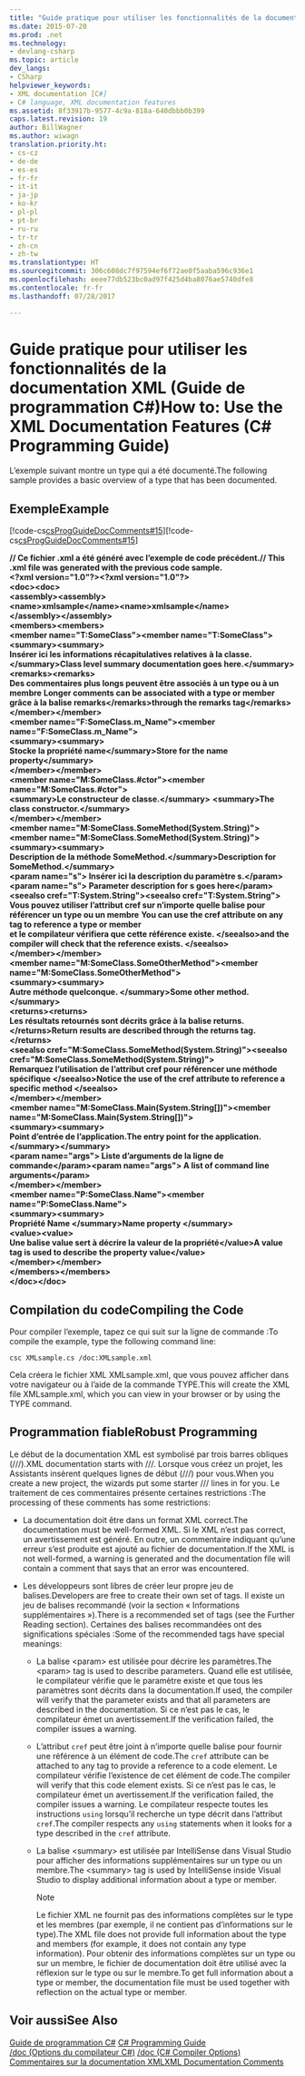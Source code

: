 ```yaml
---
title: "Guide pratique pour utiliser les fonctionnalités de la documentation XML (Guide de programmation C#)"
ms.date: 2015-07-20
ms.prod: .net
ms.technology:
- devlang-csharp
ms.topic: article
dev_langs:
- CSharp
helpviewer_keywords:
- XML documentation [C#]
- C# language, XML documentation features
ms.assetid: 8f33917b-9577-4c9a-818a-640dbbb0b399
caps.latest.revision: 19
author: BillWagner
ms.author: wiwagn
translation.priority.ht:
- cs-cz
- de-de
- es-es
- fr-fr
- it-it
- ja-jp
- ko-kr
- pl-pl
- pt-br
- ru-ru
- tr-tr
- zh-cn
- zh-tw
ms.translationtype: HT
ms.sourcegitcommit: 306c608dc7f97594ef6f72ae0f5aaba596c936e1
ms.openlocfilehash: eeee77db523bc0ad97f425d4ba8076ae5740dfe8
ms.contentlocale: fr-fr
ms.lasthandoff: 07/28/2017

---
```

# <a name="how-to-use-the-xml-documentation-features-c-programming-guide"></a><span data-ttu-id="a2917-102">Guide pratique pour utiliser les fonctionnalités de la documentation XML (Guide de programmation C#)</span><span class="sxs-lookup"><span data-stu-id="a2917-102">How to: Use the XML Documentation Features (C# Programming Guide)</span></span>
<span data-ttu-id="a2917-103">L’exemple suivant montre un type qui a été documenté.</span><span class="sxs-lookup"><span data-stu-id="a2917-103">The following sample provides a basic overview of a type that has been documented.</span></span>  
  
## <a name="example"></a><span data-ttu-id="a2917-104">Exemple</span><span class="sxs-lookup"><span data-stu-id="a2917-104">Example</span></span>  
 <span data-ttu-id="a2917-105">[!code-cs[csProgGuideDocComments#15](../../../csharp/programming-guide/xmldoc/codesnippet/CSharp/how-to-use-the-xml-documentation-features_1.cs)]</span><span class="sxs-lookup"><span data-stu-id="a2917-105">[!code-cs[csProgGuideDocComments#15](../../../csharp/programming-guide/xmldoc/codesnippet/CSharp/how-to-use-the-xml-documentation-features_1.cs)]</span></span>  
  
 <span data-ttu-id="a2917-106">**// Ce fichier .xml a été généré avec l’exemple de code précédent.**</span><span class="sxs-lookup"><span data-stu-id="a2917-106">**// This .xml file was generated with the previous code sample.**</span></span>  
<span data-ttu-id="a2917-107">**\<?xml version="1.0"?>**</span><span class="sxs-lookup"><span data-stu-id="a2917-107">**\<?xml version="1.0"?>**</span></span>  
<span data-ttu-id="a2917-108">**\<doc>**</span><span class="sxs-lookup"><span data-stu-id="a2917-108">**\<doc>**</span></span>  
 <span data-ttu-id="a2917-109">**\<assembly>**</span><span class="sxs-lookup"><span data-stu-id="a2917-109">**\<assembly>**</span></span>  
 <span data-ttu-id="a2917-110">**\<name>xmlsample\</name>**</span><span class="sxs-lookup"><span data-stu-id="a2917-110">**\<name>xmlsample\</name>**</span></span>  
 <span data-ttu-id="a2917-111">**\</assembly>**</span><span class="sxs-lookup"><span data-stu-id="a2917-111">**\</assembly>**</span></span>  
 <span data-ttu-id="a2917-112">**\<members>**</span><span class="sxs-lookup"><span data-stu-id="a2917-112">**\<members>**</span></span>  
 <span data-ttu-id="a2917-113">**\<member name="T:SomeClass">**</span><span class="sxs-lookup"><span data-stu-id="a2917-113">**\<member name="T:SomeClass">**</span></span>  
 <span data-ttu-id="a2917-114">**\<summary>**</span><span class="sxs-lookup"><span data-stu-id="a2917-114">**\<summary>**</span></span>  
 <span data-ttu-id="a2917-115">**Insérer ici les informations récapitulatives relatives à la classe.\</summary>**</span><span class="sxs-lookup"><span data-stu-id="a2917-115">**Class level summary documentation goes here.\</summary>**</span></span>  
 <span data-ttu-id="a2917-116">**\<remarks>**</span><span class="sxs-lookup"><span data-stu-id="a2917-116">**\<remarks>**</span></span>  
 <span data-ttu-id="a2917-117">**Des commentaires plus longs peuvent être associés à un type ou à un membre** </span><span class="sxs-lookup"><span data-stu-id="a2917-117">**Longer comments can be associated with a type or member** </span></span>  
 <span data-ttu-id="a2917-118">**grâce à la balise remarks\</remarks>**</span><span class="sxs-lookup"><span data-stu-id="a2917-118">**through the remarks tag\</remarks>**</span></span>  
 <span data-ttu-id="a2917-119">**\</member>**</span><span class="sxs-lookup"><span data-stu-id="a2917-119">**\</member>**</span></span>  
 <span data-ttu-id="a2917-120">**\<member name="F:SomeClass.m_Name">**</span><span class="sxs-lookup"><span data-stu-id="a2917-120">**\<member name="F:SomeClass.m_Name">**</span></span>  
 <span data-ttu-id="a2917-121">**\<summary>**</span><span class="sxs-lookup"><span data-stu-id="a2917-121">**\<summary>**</span></span>  
 <span data-ttu-id="a2917-122">**Stocke la propriété name\</summary>**</span><span class="sxs-lookup"><span data-stu-id="a2917-122">**Store for the name property\</summary>**</span></span>  
 <span data-ttu-id="a2917-123">**\</member>**</span><span class="sxs-lookup"><span data-stu-id="a2917-123">**\</member>**</span></span>  
 <span data-ttu-id="a2917-124">**\<member name="M:SomeClass.#ctor">**</span><span class="sxs-lookup"><span data-stu-id="a2917-124">**\<member name="M:SomeClass.#ctor">**</span></span>  
 <span data-ttu-id="a2917-125">**\<summary>Le constructeur de classe.\</summary>** </span><span class="sxs-lookup"><span data-stu-id="a2917-125">**\<summary>The class constructor.\</summary>** </span></span>  
 <span data-ttu-id="a2917-126">**\</member>**</span><span class="sxs-lookup"><span data-stu-id="a2917-126">**\</member>**</span></span>  
 <span data-ttu-id="a2917-127">**\<member name="M:SomeClass.SomeMethod(System.String)">**</span><span class="sxs-lookup"><span data-stu-id="a2917-127">**\<member name="M:SomeClass.SomeMethod(System.String)">**</span></span>  
 <span data-ttu-id="a2917-128">**\<summary>**</span><span class="sxs-lookup"><span data-stu-id="a2917-128">**\<summary>**</span></span>  
 <span data-ttu-id="a2917-129">**Description de la méthode SomeMethod.\</summary>**</span><span class="sxs-lookup"><span data-stu-id="a2917-129">**Description for SomeMethod.\</summary>**</span></span>  
 <span data-ttu-id="a2917-130">**\<param name="s"> Insérer ici la description du paramètre s.\</param>**</span><span class="sxs-lookup"><span data-stu-id="a2917-130">**\<param name="s"> Parameter description for s goes here\</param>**</span></span>  
 <span data-ttu-id="a2917-131">**\<seealso cref="T:System.String">**</span><span class="sxs-lookup"><span data-stu-id="a2917-131">**\<seealso cref="T:System.String">**</span></span>  
 <span data-ttu-id="a2917-132">**Vous pouvez utiliser l’attribut cref sur n’importe quelle balise pour référencer un type ou un membre** </span><span class="sxs-lookup"><span data-stu-id="a2917-132">**You can use the cref attribute on any tag to reference a type or member** </span></span>  
 <span data-ttu-id="a2917-133">**et le compilateur vérifiera que cette référence existe. \</seealso>**</span><span class="sxs-lookup"><span data-stu-id="a2917-133">**and the compiler will check that the reference exists. \</seealso>**</span></span>  
 <span data-ttu-id="a2917-134">**\</member>**</span><span class="sxs-lookup"><span data-stu-id="a2917-134">**\</member>**</span></span>  
 <span data-ttu-id="a2917-135">**\<member name="M:SomeClass.SomeOtherMethod">**</span><span class="sxs-lookup"><span data-stu-id="a2917-135">**\<member name="M:SomeClass.SomeOtherMethod">**</span></span>  
 <span data-ttu-id="a2917-136">**\<summary>**</span><span class="sxs-lookup"><span data-stu-id="a2917-136">**\<summary>**</span></span>  
 <span data-ttu-id="a2917-137">**Autre méthode quelconque. \</summary>**</span><span class="sxs-lookup"><span data-stu-id="a2917-137">**Some other method. \</summary>**</span></span>  
 <span data-ttu-id="a2917-138">**\<returns>**</span><span class="sxs-lookup"><span data-stu-id="a2917-138">**\<returns>**</span></span>  
 <span data-ttu-id="a2917-139">**Les résultats retournés sont décrits grâce à la balise returns.\</returns>**</span><span class="sxs-lookup"><span data-stu-id="a2917-139">**Return results are described through the returns tag.\</returns>**</span></span>  
 <span data-ttu-id="a2917-140">**\<seealso cref="M:SomeClass.SomeMethod(System.String)">**</span><span class="sxs-lookup"><span data-stu-id="a2917-140">**\<seealso cref="M:SomeClass.SomeMethod(System.String)">**</span></span>  
 <span data-ttu-id="a2917-141">**Remarquez l’utilisation de l’attribut cref pour référencer une méthode spécifique \</seealso>**</span><span class="sxs-lookup"><span data-stu-id="a2917-141">**Notice the use of the cref attribute to reference a specific method \</seealso>**</span></span>  
 <span data-ttu-id="a2917-142">**\</member>**</span><span class="sxs-lookup"><span data-stu-id="a2917-142">**\</member>**</span></span>  
 <span data-ttu-id="a2917-143">**\<member name="M:SomeClass.Main(System.String[])">**</span><span class="sxs-lookup"><span data-stu-id="a2917-143">**\<member name="M:SomeClass.Main(System.String[])">**</span></span>  
 <span data-ttu-id="a2917-144">**\<summary>**</span><span class="sxs-lookup"><span data-stu-id="a2917-144">**\<summary>**</span></span>  
 <span data-ttu-id="a2917-145">**Point d’entrée de l’application.**</span><span class="sxs-lookup"><span data-stu-id="a2917-145">**The entry point for the application.**</span></span>  
 <span data-ttu-id="a2917-146">**\</summary>**</span><span class="sxs-lookup"><span data-stu-id="a2917-146">**\</summary>**</span></span>  
 <span data-ttu-id="a2917-147">**\<param name="args"> Liste d’arguments de la ligne de commande\</param>**</span><span class="sxs-lookup"><span data-stu-id="a2917-147">**\<param name="args"> A list of command line arguments\</param>**</span></span>  
 <span data-ttu-id="a2917-148">**\</member>**</span><span class="sxs-lookup"><span data-stu-id="a2917-148">**\</member>**</span></span>  
 <span data-ttu-id="a2917-149">**\<member name="P:SomeClass.Name">**</span><span class="sxs-lookup"><span data-stu-id="a2917-149">**\<member name="P:SomeClass.Name">**</span></span>  
 <span data-ttu-id="a2917-150">**\<summary>**</span><span class="sxs-lookup"><span data-stu-id="a2917-150">**\<summary>**</span></span>  
 <span data-ttu-id="a2917-151">**Propriété Name \</summary>**</span><span class="sxs-lookup"><span data-stu-id="a2917-151">**Name property \</summary>**</span></span>  
 <span data-ttu-id="a2917-152">**\<value>**</span><span class="sxs-lookup"><span data-stu-id="a2917-152">**\<value>**</span></span>  
 <span data-ttu-id="a2917-153">**Une balise value sert à décrire la valeur de la propriété\</value>**</span><span class="sxs-lookup"><span data-stu-id="a2917-153">**A value tag is used to describe the property value\</value>**</span></span>  
 <span data-ttu-id="a2917-154">**\</member>**</span><span class="sxs-lookup"><span data-stu-id="a2917-154">**\</member>**</span></span>  
 <span data-ttu-id="a2917-155">**\</members>**</span><span class="sxs-lookup"><span data-stu-id="a2917-155">**\</members>**</span></span>  
<span data-ttu-id="a2917-156">**\</doc>**</span><span class="sxs-lookup"><span data-stu-id="a2917-156">**\</doc>**</span></span>   
## <a name="compiling-the-code"></a><span data-ttu-id="a2917-157">Compilation du code</span><span class="sxs-lookup"><span data-stu-id="a2917-157">Compiling the Code</span></span>  
 <span data-ttu-id="a2917-158">Pour compiler l’exemple, tapez ce qui suit sur la ligne de commande :</span><span class="sxs-lookup"><span data-stu-id="a2917-158">To compile the example, type the following command line:</span></span>  
  
 `csc XMLsample.cs /doc:XMLsample.xml`  
  
 <span data-ttu-id="a2917-159">Cela créera le fichier XML XMLsample.xml, que vous pouvez afficher dans votre navigateur ou à l’aide de la commande TYPE.</span><span class="sxs-lookup"><span data-stu-id="a2917-159">This will create the XML file XMLsample.xml, which you can view in your browser or by using the TYPE command.</span></span>  
  
## <a name="robust-programming"></a><span data-ttu-id="a2917-160">Programmation fiable</span><span class="sxs-lookup"><span data-stu-id="a2917-160">Robust Programming</span></span>  
 <span data-ttu-id="a2917-161">Le début de la documentation XML est symbolisé par trois barres obliques (///).</span><span class="sxs-lookup"><span data-stu-id="a2917-161">XML documentation starts with ///.</span></span> <span data-ttu-id="a2917-162">Lorsque vous créez un projet, les Assistants insèrent quelques lignes de début (///) pour vous.</span><span class="sxs-lookup"><span data-stu-id="a2917-162">When you create a new project, the wizards put some starter /// lines in for you.</span></span> <span data-ttu-id="a2917-163">Le traitement de ces commentaires présente certaines restrictions :</span><span class="sxs-lookup"><span data-stu-id="a2917-163">The processing of these comments has some restrictions:</span></span>  
  
-   <span data-ttu-id="a2917-164">La documentation doit être dans un format XML correct.</span><span class="sxs-lookup"><span data-stu-id="a2917-164">The documentation must be well-formed XML.</span></span> <span data-ttu-id="a2917-165">Si le XML n’est pas correct, un avertissement est généré. En outre, un commentaire indiquant qu’une erreur s’est produite est ajouté au fichier de documentation.</span><span class="sxs-lookup"><span data-stu-id="a2917-165">If the XML is not well-formed, a warning is generated and the documentation file will contain a comment that says that an error was encountered.</span></span>  
  
-   <span data-ttu-id="a2917-166">Les développeurs sont libres de créer leur propre jeu de balises.</span><span class="sxs-lookup"><span data-stu-id="a2917-166">Developers are free to create their own set of tags.</span></span> <span data-ttu-id="a2917-167">Il existe un jeu de balises recommandé (voir la section « Informations supplémentaires »).</span><span class="sxs-lookup"><span data-stu-id="a2917-167">There is a recommended set of tags (see the Further Reading section).</span></span> <span data-ttu-id="a2917-168">Certaines des balises recommandées ont des significations spéciales :</span><span class="sxs-lookup"><span data-stu-id="a2917-168">Some of the recommended tags have special meanings:</span></span>  
  
    -   <span data-ttu-id="a2917-169">La balise \<param> est utilisée pour décrire les paramètres.</span><span class="sxs-lookup"><span data-stu-id="a2917-169">The \<param> tag is used to describe parameters.</span></span> <span data-ttu-id="a2917-170">Quand elle est utilisée, le compilateur vérifie que le paramètre existe et que tous les paramètres sont décrits dans la documentation.</span><span class="sxs-lookup"><span data-stu-id="a2917-170">If used, the compiler will verify that the parameter exists and that all parameters are described in the documentation.</span></span> <span data-ttu-id="a2917-171">Si ce n’est pas le cas, le compilateur émet un avertissement.</span><span class="sxs-lookup"><span data-stu-id="a2917-171">If the verification failed, the compiler issues a warning.</span></span>  
  
    -   <span data-ttu-id="a2917-172">L’attribut `cref` peut être joint à n’importe quelle balise pour fournir une référence à un élément de code.</span><span class="sxs-lookup"><span data-stu-id="a2917-172">The `cref` attribute can be attached to any tag to provide a reference to a code element.</span></span> <span data-ttu-id="a2917-173">Le compilateur vérifie l’existence de cet élément de code.</span><span class="sxs-lookup"><span data-stu-id="a2917-173">The compiler will verify that this code element exists.</span></span> <span data-ttu-id="a2917-174">Si ce n’est pas le cas, le compilateur émet un avertissement.</span><span class="sxs-lookup"><span data-stu-id="a2917-174">If the verification failed, the compiler issues a warning.</span></span> <span data-ttu-id="a2917-175">Le compilateur respecte toutes les instructions `using` lorsqu’il recherche un type décrit dans l’attribut `cref`.</span><span class="sxs-lookup"><span data-stu-id="a2917-175">The compiler respects any `using` statements when it looks for a type described in the `cref` attribute.</span></span>  
  
    -   <span data-ttu-id="a2917-176">La balise \<summary> est utilisée par IntelliSense dans Visual Studio pour afficher des informations supplémentaires sur un type ou un membre.</span><span class="sxs-lookup"><span data-stu-id="a2917-176">The \<summary> tag is used by IntelliSense inside Visual Studio to display additional information about a type or member.</span></span>  
  
        > [!NOTE]
        >  <span data-ttu-id="a2917-177">Le fichier XML ne fournit pas des informations complètes sur le type et les membres (par exemple, il ne contient pas d’informations sur le type).</span><span class="sxs-lookup"><span data-stu-id="a2917-177">The XML file does not provide full information about the type and members (for example, it does not contain any type information).</span></span> <span data-ttu-id="a2917-178">Pour obtenir des informations complètes sur un type ou sur un membre, le fichier de documentation doit être utilisé avec la réflexion sur le type ou sur le membre.</span><span class="sxs-lookup"><span data-stu-id="a2917-178">To get full information about a type or member, the documentation file must be used together with reflection on the actual type or member.</span></span>  
  
## <a name="see-also"></a><span data-ttu-id="a2917-179">Voir aussi</span><span class="sxs-lookup"><span data-stu-id="a2917-179">See Also</span></span>  
 <span data-ttu-id="a2917-180">[Guide de programmation C#](../../../csharp/programming-guide/index.md) </span><span class="sxs-lookup"><span data-stu-id="a2917-180">[C# Programming Guide](../../../csharp/programming-guide/index.md) </span></span>  
 <span data-ttu-id="a2917-181">[/doc (Options du compilateur C#)](../../../csharp/language-reference/compiler-options/doc-compiler-option.md) </span><span class="sxs-lookup"><span data-stu-id="a2917-181">[/doc (C# Compiler Options)](../../../csharp/language-reference/compiler-options/doc-compiler-option.md) </span></span>  
 [<span data-ttu-id="a2917-182">Commentaires sur la documentation XML</span><span class="sxs-lookup"><span data-stu-id="a2917-182">XML Documentation Comments</span></span>](../../../csharp/programming-guide/xmldoc/xml-documentation-comments.md)

